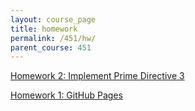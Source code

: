 ```yaml
---
layout: course_page
title: homework
permalink: /451/hw/
parent_course: 451
---
```


[Homework 2: Implement Prime Directive 3](/451/hw2) 

[Homework 1: GitHub Pages](/451/hw1) 
